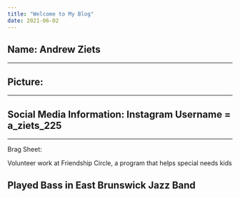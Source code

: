 ```yaml
---
title: "Welcome to My Blog"
date: 2021-06-02
---
```

Name: Andrew Ziets
---

---
Picture: 
---

---
Social Media Information: Instagram Username = a_ziets_225
---

---
Brag Sheet: 

  Volunteer work at Friendship Circle, a program that helps special needs kids
  
  Played Bass in East Brunswick Jazz Band
---
